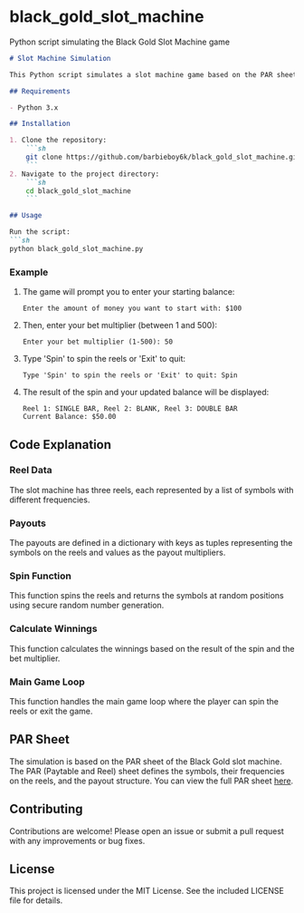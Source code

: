 # black_gold_slot_machine
Python script simulating the Black Gold Slot Machine game

```markdown
# Slot Machine Simulation

This Python script simulates a slot machine game based on the PAR sheet of the Black Gold slot machine. Players can input their starting balance and bet multiplier, spin the reels, and win or lose money based on the results. The game continues until the player decides to quit or runs out of money.

## Requirements

- Python 3.x

## Installation

1. Clone the repository:
    ```sh
    git clone https://github.com/barbieboy6k/black_gold_slot_machine.git
    ```
2. Navigate to the project directory:
    ```sh
    cd black_gold_slot_machine
    ```

## Usage

Run the script:
```sh
python black_gold_slot_machine.py
```

### Example

1. The game will prompt you to enter your starting balance:
    ```plaintext
    Enter the amount of money you want to start with: $100
    ```
2. Then, enter your bet multiplier (between 1 and 500):
    ```plaintext
    Enter your bet multiplier (1-500): 50
    ```
3. Type 'Spin' to spin the reels or 'Exit' to quit:
    ```plaintext
    Type 'Spin' to spin the reels or 'Exit' to quit: Spin
    ```
4. The result of the spin and your updated balance will be displayed:
    ```plaintext
    Reel 1: SINGLE BAR, Reel 2: BLANK, Reel 3: DOUBLE BAR
    Current Balance: $50.00
    ```

## Code Explanation

### Reel Data

The slot machine has three reels, each represented by a list of symbols with different frequencies.

### Payouts

The payouts are defined in a dictionary with keys as tuples representing the symbols on the reels and values as the payout multipliers.

### Spin Function

This function spins the reels and returns the symbols at random positions using secure random number generation.

### Calculate Winnings

This function calculates the winnings based on the result of the spin and the bet multiplier.

### Main Game Loop

This function handles the main game loop where the player can spin the reels or exit the game.

## PAR Sheet

The simulation is based on the PAR sheet of the Black Gold slot machine. The PAR (Paytable and Reel) sheet defines the symbols, their frequencies on the reels, and the payout structure. You can view the full PAR sheet [here](http://web.archive.org/web/20051215075607/http://ballygaming.com:80/media_library/pcsheets/6999.pdf).

## Contributing

Contributions are welcome! Please open an issue or submit a pull request with any improvements or bug fixes.

## License

This project is licensed under the MIT License. See the included LICENSE file for details.
